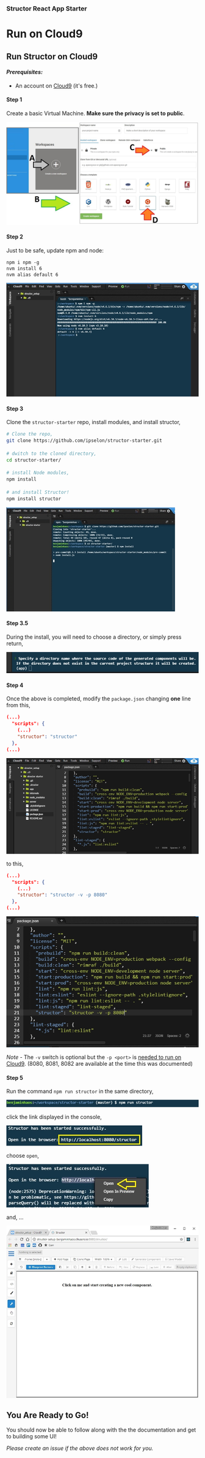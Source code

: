[step1]: ./docs/img/step1.jpg
[step2]: ./docs/img/step2.jpg
[step3p1]: ./docs/img/step3p1.gif
[step3p2]: ./docs/img/step3p2.jpg
[step4p1]: ./docs/img/step4p1.jpg
[step4p2]: ./docs/img/step4p2.jpg
[step5p1]: ./docs/img/step5p1.jpg
[step5p2]: ./docs/img/step5p2.jpg
[step5p3]: ./docs/img/step5p3.jpg
[step5p4]: ./docs/img/step5p4.jpg

### Structor React App Starter

# Run on Cloud9

## Run Structor on Cloud9

#### *Prerequisites:*
* An account on [Cloud9](https://c9.io/) (it's free.)

#### Step 1

Create a basic Virtual Machine. **Make sure the privacy is set to public**.

![alt text][step1]

#### Step 2

Just to be safe, update npm and node:

```
npm i npm -g
nvm install 6
nvm alias default 6
```

![alt text][step2]

#### Step 3

Clone the ```structor-starter``` repo, install modules, and install structor,

```bash
# Clone the repo,
git clone https://github.com/ipselon/structor-starter.git

# dwitch to the cloned directory,
cd structor-starter/

# install Node modules,
npm install

# and install Structor!
npm install structor
```

![alt text][step3p1]

#### Step 3.5

During the install, you will need to choose a directory, or simply press return,

![alt text][step3p2]

#### Step 4

Once the above is completed, modify the ```package.json``` changing **one** line from this,

```json
(...)
  "scripts": {
    (...)
    "structor": "structor"
  },
(...)
```

![alt text][step4p1]

to this,

```json
(...)
  "scripts": {
    (...)
    "structor": "structor -v -p 8080"
  },
(...)
```

![alt text][step4p2]

*Note* - The ```-v``` switch is optional but the ```-p <port>``` is [needed to run on Cloud9](https://docs.c9.io/docs/multiple-ports). (8080, 8081, 8082 are available at the time this was documented) 

#### Step 5

Run the command ```npm run structor``` in the same directory,

![alt text][step5p1]

click the link displayed in the console,

![alt text][step5p2]

choose ```open```,

![alt text][step5p3]

and, ...

![alt text][step5p4]

## You Are Ready to Go!

You should now be able to follow along with the the documentation and get to building some UI!

*Please create an issue if the above does not work for you.*

